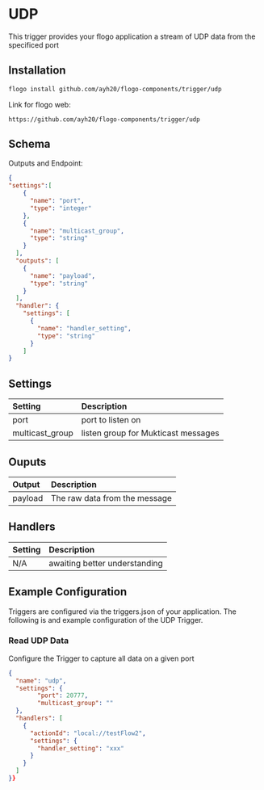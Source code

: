 # UDP
This trigger provides your flogo application a stream of UDP data from the specificed port

## Installation

```bash
flogo install github.com/ayh20/flogo-components/trigger/udp
```
Link for flogo web:
```
https://github.com/ayh20/flogo-components/trigger/udp
```

## Schema
Outputs and Endpoint:

```json
{
"settings":[
    {
      "name": "port",
      "type": "integer"
    },
    {
      "name": "multicast_group",
      "type": "string"
    }
  ],
  "outputs": [
    {
      "name": "payload",
      "type": "string"
    }
  ],
  "handler": {
    "settings": [
      {
        "name": "handler_setting",
        "type": "string"
      }
    ]
}
```
## Settings
| Setting   | Description    |
|:----------|:---------------|
| port      | port to listen on |
| multicast_group    | listen group for Mukticast messages |

## Ouputs
| Output   | Description    |
|:---------|:---------------|
| payload    | The raw data from the message |

## Handlers
| Setting   | Description    |
|:----------|:---------------|
| N/A       | awaiting better understanding  |


## Example Configuration

Triggers are configured via the triggers.json of your application. The following is and example configuration of the UDP Trigger.

### Read UDP Data 
Configure the Trigger to capture all data on a given port 
```json
{
  "name": "udp",
  "settings": {
		"port": 20777,
		"multicast_group": ""
  },
  "handlers": [
    {
      "actionId": "local://testFlow2",
      "settings": {
        "handler_setting": "xxx"
      }
    }
  ]
}}
```
